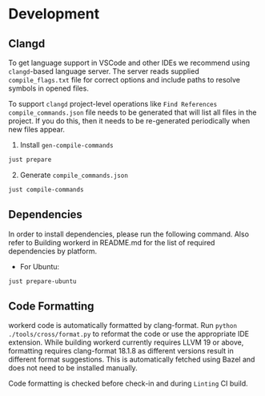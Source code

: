 # Development

## Clangd

To get language support in VSCode and other IDEs we recommend using `clangd`-based language server.
The server reads supplied `compile_flags.txt` file for correct options and include paths to resolve symbols
in opened files.

To support `clangd` project-level operations like `Find References` `compile_commands.json` file needs to
be generated that will list all files in the project. If you do this, then it needs to be re-generated periodically
when new files appear.

1.  Install `gen-compile-commands`

```sh
just prepare
```

2.  Generate `compile_commands.json`

```sh
just compile-commands
```

## Dependencies

In order to install dependencies, please run the following command. Also refer to Building workerd in README.md for the list of required dependencies by platform.

- For Ubuntu:

```sh
just prepare-ubuntu
```

## Code Formatting

workerd code is automatically formatted by clang-format. Run `python ./tools/cross/format.py` to reformat the code
or use the appropriate IDE extension.
While building workerd currently requires LLVM 19 or above, formatting requires clang-format 18.1.8 as different
versions result in different format suggestions. This is automatically fetched using Bazel and does not need to be
installed manually.

Code formatting is checked before check-in and during `Linting` CI build.
